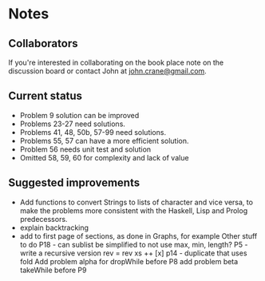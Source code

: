 # Notes 

## Collaborators
If you're interested in collaborating on the book place note on the discussion board or contact John at john.crane@gmail.com.

## Current status
* Problem 9 solution can be improved 
* Problems 23-27 need solutions. 
* Problems 41, 48, 50b, 57-99 need solutions. 
* Problems 55, 57 can have a more efficient solution.
* Problem 56 needs unit test and solution
* Omitted 58, 59, 60 for complexity and lack of value

## Suggested improvements
* Add functions to convert Strings to lists of character and vice versa, to make the problems more consistent with the Haskell, Lisp and Prolog predecessors.
* explain backtracking
* add to first page of sections, as done in Graphs, for example
Other stuff to do
P18 - can sublist be simplified to not use max, min, length?
P5 - write a recursive version
 rev = rev xs ++ [x]
p14 - duplicate that uses fold
Add problem alpha for dropWhile before P8
add problem beta takeWhile before P9
